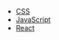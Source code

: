   - [CSS](/2code/front-end/CSS.md)
  - [JavaScript](/2code/front-end/JavaScript/index.md)
  - [React](/2code/front-end/React/index.md)